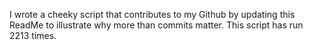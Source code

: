 I wrote a cheeky script that contributes to my Github by updating this ReadMe to illustrate why more than commits matter. This script has run 2213 times.